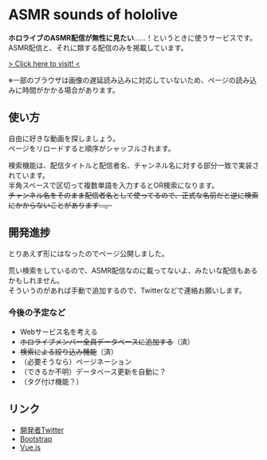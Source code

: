 # ASMR sounds of hololive
**ホロライブのASMR配信が無性に見たい**……！というときに使うサービスです。  
ASMR配信と、それに類する配信のみを掲載しています。

[> Click here to visit! <](https://3kanalpha.github.io/hololive-asmr/)

※一部のブラウザは画像の遅延読み込みに対応していないため、ページの読み込みに時間がかかる場合があります。

## 使い方
自由に好きな動画を探しましょう。  
ページをリロードすると順序がシャッフルされます。

検索機能は、配信タイトルと配信者名、チャンネル名に対する部分一致で実装されています。  
半角スペースで区切って複数単語を入力するとOR検索になります。  
~~チャンネル名をそのまま配信者名として使ってるので、正式な名前だと逆に検索にかからないことがあります…。~~

## 開発進捗
とりあえず形にはなったのでページ公開しました。

荒い検索をしているので、ASMR配信なのに載ってないよ、みたいな配信もあるかもしれません。  
そういうのがあれば手動で追加するので、Twitterなどで連絡お願いします。

### 今後の予定など
* Webサービス名を考える
* ~~ホロライブメンバー全員データベースに追加する~~（済）
* ~~検索による絞り込み機能~~（済）
* （必要そうなら）ページネーション
* （できるか不明）データベース更新を自動に？
* （タグ付け機能？）

## リンク
* [開発者Twitter](https://twitter.com/luigi_0829_2)
* [Bootstrap](https://getbootstrap.jp/)
* [Vue.js](https://v3.ja.vuejs.org/)